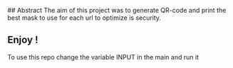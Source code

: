 ## Abstract
The aim of this project was to generate QR-code and print the best mask to use for each url to optimize is security.

## Enjoy !
To use this repo change the variable INPUT in the main and run it
